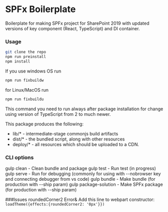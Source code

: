 # SPFx Boilerplate

Boilerplate for making SPFx project for SharePoint 2019 with updated versions of key component (React, TypeScript) and DI container.

### Usage

```bash
git clone the repo
npm run preinstall
npm install
```

If you use windows OS run 
```bash
npm run fixbuildw
```

for Linux/MacOS run 
```bash
npm run fixbuildu
```
This command you need to run always after package installation for change using version of TypeScript from 2 to much newer.

This package produces the following:

* lib/* - intermediate-stage commonjs build artifacts
* dist/* - the bundled script, along with other resources
* deploy/* - all resources which should be uploaded to a CDN.

### CLI options

gulp clean - Clean bundle and package
gulp test - Run test (in progress)
gulp serve - Run for debugging (commonly for using with --nobrowser key and connecting debugger from vs code)
gulp bundle - Make bundle (for production with --ship param)
gulp package-solution - Make SPFx package (for production with --ship param)

###Issues
roundedCorner2 Error& Add this line to webpart constructor: ```loadTheme({effects:{roundedCorner2: '0px'}})``` 

